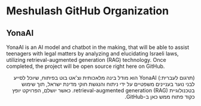 # Meshulash GitHub Organization

## YonaAI

YonaAI is an AI model and chatbot in the making, that will be able to assist teenagers with legal matters by analyzing and elucidating Israeli laws, utilizing retrieval-augmented generation (RAG) technology. Once completed, the project will be open source right here on GitHub.

<div dir="rtl">
(תרגום לעברית:)
YonaAI
הוא מודל בינה מלאכותית וצ'אט בוט בפיתוח, שיוכל לסייע לבני נוער בעניינים משפטיים על ידי ניתוח והנגשת חוקי מדינת ישראל, תוך שימוש בטכנולוגיית
retrieval-augmented generation (RAG).
כאשר יושלם, הפרויקט יופץ כקוד פתוח ממש כאן ב-GitHub.
</div>
